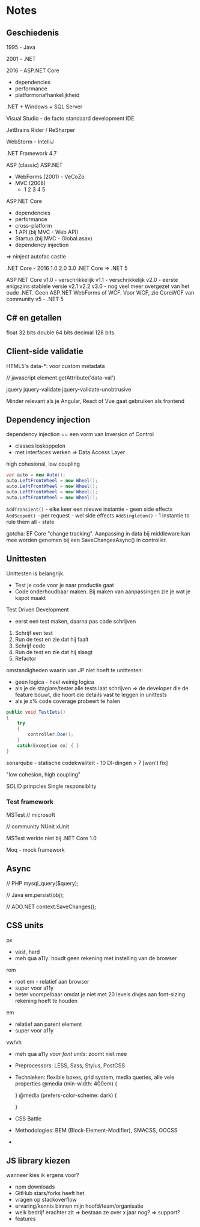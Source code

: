 # Notes


## Geschiedenis

1995 - Java

2001 - .NET

2016 - ASP.NET Core
- dependencies
- performance
- platformonafhankelijkheid

.NET + Windows + SQL Server

Visual Studio - de facto standaard development IDE

JetBrains Rider / ReSharper

WebStorm - IntelliJ

.NET Framework 4.7

ASP  (classic)
ASP.NET
- WebForms (2001) - VeCoZo
- MVC (2008)
  - 1 2 3 4 5

ASP.NET Core
- dependencies
- performance
- cross-platform
- 1 API  (bij MVC - Web API)
- Startup  (bij MVC - Global.asax)
- dependency injection

=> ninject autofac castle


.NET Core - 2016
1.0
2.0
3.0
.NET Core => .NET 5


ASP.NET Core
v1.0 - verschrikkelijk
v1.1 - verschrikkelijk
v2.0 - eerste enigszins stabiele versie
v2.1
v2.2
v3.0 - nog veel meer overgezet van het oude .NET. Geen ASP.NET WebForms of WCF. Voor WCF, zie CoreWCF van community
v5 - .NET 5


## C# en getallen

float	32 bits
double	64 bits
decimal	128 bits

## Client-side validatie

HTML5's data-*: voor custom metadata

// javascript
element.getAttribute('data-val')

jquery
jquery-validate
jquery-validate-unobtrusive

Minder relevant als je Angular, React of Vue gaat gebruiken als frontend




## Dependency injection

dependency injection == een vorm van Inversion of Control

- classes loskoppelen
- met interfaces werken
  => Data Access Layer

high cohesional, low coupling

```cs
var auto = new Auto();
auto.LeftFrontWheel = new Wheel();
auto.LeftFrontWheel = new Wheel();
auto.LeftFrontWheel = new Wheel();
auto.LeftFrontWheel = new Wheel();
```

`AddTransient()` - elke keer een nieuwe instantie - geen side effects
`AddScoped()` - per request - wel side effects
`AddSingleton()` - 1 instantie to rule them all - state

gotcha: EF Core "change tracking". Aanpassing in data bij middleware kan mee worden genomen bij een SaveChangesAsync() in controller.

## Unittesten

Unittesten is belangrijk.

- Test je code voor je naar productie gaat
- Code onderhoudbaar maken. Bij maken van aanpassingen zie je wat je kapot maakt

Test Driven Development
- eerst een test maken, daarna pas code schrijven

1. Schrijf een test
2. Run de test en zie dat hij faalt
3. Schrijf code
4. Run de test en zie dat hij slaagt
5. Refactor


omstandigheden waarin van JP niet hoeft te unittesten:

- geen logica - heel weinig logica
- als je de stagiare/tester alle tests laat schrijven
  => de developer die de feature bouwt, die hoort die details vast te leggen in unittests
- als je x% code coverage probeert te halen

```cs
public void TestIets()
{
	try
	{
		controller.Doe();
	}
	catch(Exception ex) { }
}
```

sonarqube - statische codekwaliteit - 10 DI-dingen > 7
[won't fix]

"low cohesion, high coupling"

SOLID prinpcles
Single responsiblity

### Test framework
MSTest // microsoft

// community
NUnit
xUnit


MSTest werkte niet bij .NET Core 1.0

Moq - mock framework

## Async

// PHP
mysql_query($query);

// Java
em.persist(obj);

// ADO.NET
context.SaveChanges();

## CSS units

px
- vast, hard
- meh qua a11y: houdt geen rekening met instelling van de browser

rem
- root em - relatief aan browser
- super voor a11y
- beter voorspelbaar omdat je niet met 20 levels divjes aan font-sizing rekening hoeft te houden

em
- relatief aan parent element
- super voor a11y

vw/vh
- meh qua a11y *voor font units*: zoomt niet mee


- Preprocessors: LESS, Sass, Stylus, PostCSS
- Technieken: flexible boxes, grid system, media queries, alle vele properties
	@media (min-width: 400em) {

	}
	@media (prefers-color-scheme: dark) {

	}
- CSS Battle
- Methodologies: BEM (Block-Element-Modifier), SMACSS, OOCSS
- 


## JS library kiezen

wanneer kies ik ergens voor?

- npm downloads
- GitHub stars/forks heeft het
- vragen op stackoverflow
- ervaring/kennis binnen mijn hoofd/team/organisatie
- welk bedrijf erachter zit
  => bestaan ze over x jaar nog?
  => support?
- features











